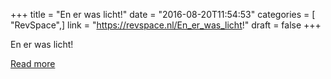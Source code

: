 +++
title = "En er was licht!"
date = "2016-08-20T11:54:53"
categories = [ "RevSpace",]
link = "https://revspace.nl/En_er_was_licht!"
draft = false
+++

<div class="mw-content-ltr mw-parser-output" dir="ltr" lang="en-GB"><p><a class="mw-selflink selflink">En er was licht!</a>
</p></div>

[Read more](https://revspace.nl/En_er_was_licht!)